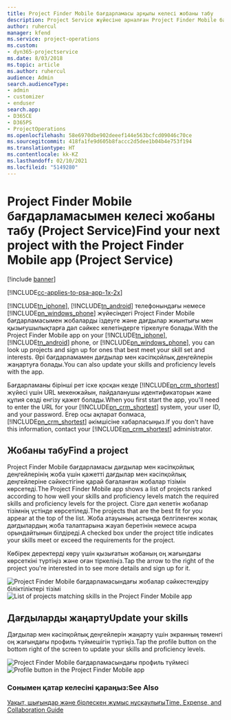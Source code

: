 ```yaml
---
title: Project Finder Mobile бағдарламасы арқылы келесі жобаны табу
description: Project Service жүйесіне арналған Project Finder Mobile бағдарламасымен келесі жобаны табу жолы
author: ruhercul
manager: kfend
ms.service: project-operations
ms.custom:
- dyn365-projectservice
ms.date: 8/03/2018
ms.topic: article
ms.author: ruhercul
audience: Admin
search.audienceType:
- admin
- customizer
- enduser
search.app:
- D365CE
- D365PS
- ProjectOperations
ms.openlocfilehash: 58e6970dbe902deeef144e563bcfcd09046c70ce
ms.sourcegitcommit: 418fa1fe9d605b8faccc2d5dee1b04b4e753f194
ms.translationtype: HT
ms.contentlocale: kk-KZ
ms.lasthandoff: 02/10/2021
ms.locfileid: "5149280"
---
```

# <a name="find-your-next-project-with-the-project-finder-mobile-app-project-service"></a><span data-ttu-id="95a6f-103">Project Finder Mobile бағдарламасымен келесі жобаны табу (Project Service)</span><span class="sxs-lookup"><span data-stu-id="95a6f-103">Find your next project with the Project Finder Mobile app (Project Service)</span></span>

[!include [banner](../includes/psa-now-project-operations.md)]

[!INCLUDE[cc-applies-to-psa-app-1x-2x](../includes/cc-applies-to-psa-app-1x-2x.md)]

<span data-ttu-id="95a6f-104">[!INCLUDE[tn_iphone](../includes/tn-iphone.md)], [!INCLUDE[tn_android](../includes/tn-android.md)] телефонындағы немесе [!INCLUDE[pn_windows_phone](../includes/pn-windows-phone.md)] жүйесіндегі Project Finder Mobile бағдарламасымен жобаларды іздеуге және дағдылар жиынтығы мен қызығушылықтарға дәл сәйкес келетіндерге тіркелуге болады.</span><span class="sxs-lookup"><span data-stu-id="95a6f-104">With the Project Finder Mobile app on your [!INCLUDE[tn_iphone](../includes/tn-iphone.md)], [!INCLUDE[tn_android](../includes/tn-android.md)] phone, or [!INCLUDE[pn_windows_phone](../includes/pn-windows-phone.md)], you can look up projects and sign up for ones that best meet your skill set and interests.</span></span> <span data-ttu-id="95a6f-105">Әрі бағдарламамен дағдылар мен кәсіпқойлық деңгейлерін жаңартуға болады.</span><span class="sxs-lookup"><span data-stu-id="95a6f-105">You can also update your skills and proficiency levels with the app.</span></span>  
  
 <span data-ttu-id="95a6f-106">Бағдарламаны бірінші рет іске қосқан кезде [!INCLUDE[pn_crm_shortest](../includes/pn-crm-shortest.md)] жүйесі үшін URL мекенжайын, пайдаланушы идентификаторын және құпия сөзді енгізу қажет болады.</span><span class="sxs-lookup"><span data-stu-id="95a6f-106">When you first start the app, you'll need to enter the URL for your [!INCLUDE[pn_crm_shortest](../includes/pn-crm-shortest.md)] system, your user ID, and your password.</span></span> <span data-ttu-id="95a6f-107">Егер осы ақпарат болмаса, [!INCLUDE[pn_crm_shortest](../includes/pn-crm-shortest.md)] әкімшісіне хабарласыңыз.</span><span class="sxs-lookup"><span data-stu-id="95a6f-107">If you don't have this information,  contact your [!INCLUDE[pn_crm_shortest](../includes/pn-crm-shortest.md)] administrator.</span></span>  
  
## <a name="find-a-project"></a><span data-ttu-id="95a6f-108">Жобаны табу</span><span class="sxs-lookup"><span data-stu-id="95a6f-108">Find a project</span></span>  
 <span data-ttu-id="95a6f-109">Project Finder Mobile бағдарламасы дағдылар мен кәсіпқойлық деңгейлерінің жоба үшін қажетті дағдылар мен кәсіпқойлық деңгейлеріне сәйкестігіне қарай бағаланған жобалар тізімін көрсетеді.</span><span class="sxs-lookup"><span data-stu-id="95a6f-109">The Project Finder Mobile app shows a list of projects ranked according to how well your skills and proficiency levels match the required skills and proficiency levels for the project.</span></span> <span data-ttu-id="95a6f-110">Сізге дәл келетін жобалар тізімнің үстінде көрсетіледі.</span><span class="sxs-lookup"><span data-stu-id="95a6f-110">The projects that are the best fit for you appear at the top of the list.</span></span> <span data-ttu-id="95a6f-111">Жоба атауының астында белгіленген жолақ дағдылардың жоба талаптарына жауап беретінін немесе асыра орындайтынын білдіреді.</span><span class="sxs-lookup"><span data-stu-id="95a6f-111">A checked box under the project title indicates your skills meet or exceed the requirements for the project.</span></span>  
  
 <span data-ttu-id="95a6f-112">Көбірек деректерді көру үшін қызығатын жобаның оң жағындағы көрсеткіні түртіңіз және оған тіркеліңіз.</span><span class="sxs-lookup"><span data-stu-id="95a6f-112">Tap the arrow to the right of the project you're interested in to see more details and sign up for it.</span></span>  
  
 <span data-ttu-id="95a6f-113">![Project Finder Mobile бағдарламасындағы жобалар сәйкестендіру біліктіліктері тізімі](../psa/media/project-service-project-finder-list.png "Project Finder Mobile бағдарламасындағы жобалар сәйкестендіру біліктіліктері тізімі")</span><span class="sxs-lookup"><span data-stu-id="95a6f-113">![List of projects matching skills in the Project Finder Mobile app](../psa/media/project-service-project-finder-list.png "List of projects matching skills in the Project Finder Mobile app")</span></span>  
  
## <a name="update-your-skills"></a><span data-ttu-id="95a6f-114">Дағдыларды жаңарту</span><span class="sxs-lookup"><span data-stu-id="95a6f-114">Update your skills</span></span>  
 <span data-ttu-id="95a6f-115">Дағдылар мен кәсіпқойлық деңгейлерін жаңарту үшін экранның төменгі оң жағындағы профиль түймешігін түртіңіз.</span><span class="sxs-lookup"><span data-stu-id="95a6f-115">Tap the profile button on the bottom right of the screen to update your skills and proficiency levels.</span></span>  
  
 <span data-ttu-id="95a6f-116">![Project Finder Mobile бағдарламасындағы профиль түймесі](../psa/media/project-service-project-finder-profile.png "Project Finder Mobile бағдарламасындағы профиль түймесі")</span><span class="sxs-lookup"><span data-stu-id="95a6f-116">![Profile button in the Project Finder Mobile app](../psa/media/project-service-project-finder-profile.png "Profile button in the Project Finder Mobile app")</span></span>  
  
### <a name="see-also"></a><span data-ttu-id="95a6f-117">Сонымен қатар келесіні қараңыз:</span><span class="sxs-lookup"><span data-stu-id="95a6f-117">See Also</span></span>  
 [<span data-ttu-id="95a6f-118">Уақыт, шығындар және бірлескен жұмыс нұсқаулығы</span><span class="sxs-lookup"><span data-stu-id="95a6f-118">Time, Expense, and Collaboration Guide</span></span>](../psa/time-expense-collaboration-guide.md)
